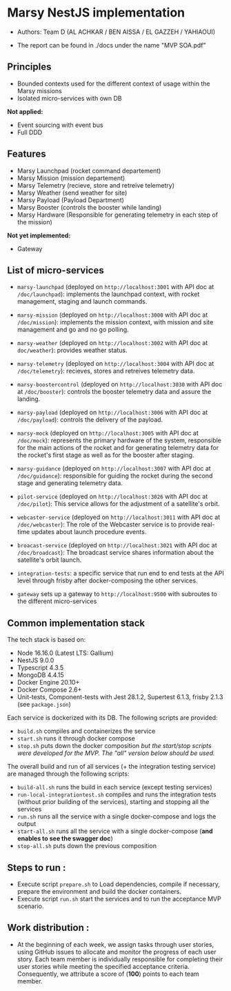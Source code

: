 # Marsy NestJS implementation

* Authors: Team D (AL ACHKAR / BEN AISSA / EL GAZZEH / YAHIAOUI)

* The report can be found in ./docs under the name "MVP SOA.pdf"

## Principles

* Bounded contexts used for the different context of usage within the Marsy missions
* Isolated micro-services with own DB

**Not applied:**

* Event sourcing with event bus
* Full DDD

## Features

* Marsy Launchpad (rocket command departement)
* Marsy Mission (mission departement)
* Marsy Telemetry (recieve, store and retreive telemetry)
* Marsy Weather (send weather for site)
* Marsy Payload (Payload Department)
* Marsy Booster (controls the booster while landing)
* Marsy Hardware (Responsible for generating telemetry in each step of the mission)

**Not yet implemented:**

* Gateway

## List of micro-services

* `marsy-launchpad` (deployed on `http://localhost:3001` with API doc at `/doc/launchpad`): implements the launchpad context, with rocket management, staging and launch commands.
* `marsy-mission` (deployed on `http://localhost:3000` with API doc at `/doc/mission`): implements the mission context, with mission and site management and go and no go polling.
* `marsy-weather` (deployed on `http://localhost:3002` with API doc at `doc/weather`): provides weather status.
* `marsy-telemetry` (deployed on `http://localhost:3004` with API doc at `/doc/telemetry`): recieves, stores and retreives telemetry data.
* `marsy-boostercontrol` (deployed on `http://localhost:3030` with API doc at `/doc/booster`): controls the booster telemetry data and assure the landing.
* `marsy-payload` (deployed on `http://localhost:3006` with API doc at `/doc/payload`): controls the delivery of the payload.
* `marsy-mock` (deployed on `http://localhost:3005` with API doc at `/doc/mock`): represents the primary hardware of the system, responsible for the main actions of the rocket and for generating telemetry data for the rocket's first stage as well as for the booster after staging.
* `marsy-guidance` (deployed on `http://localhost:3007` with API doc at `/doc/guidance`): responsible for guiding the rocket during the second stage and generating telemetry data.
* `pilot-service` (deployed on `http://localhost:3026` with API doc at `/doc/pilot`): This service allows for the adjustment of a satellite's orbit.
* `webcaster-service` (deployed on `http://localhost:3011` with API doc at `/doc/webcaster`): The role of the Webcaster service is to provide real-time updates about launch procedure events.
* `broacast-service` (deployed on `http://localhost:3021` with API doc at `/doc/broadcast`): The broadcast service shares information about the satellite's orbit launch.

* `integration-tests`: a specific service that run end to end tests at the API level through frisby after docker-composing the other services.
* `gateway` sets up a gateway to `http://localhost:9500` with subroutes to the different micro-services

##  Common implementation stack

The tech stack is based on:
* Node 16.16.0 (Latest LTS: Gallium)
* NestJS 9.0.0
* Typescript 4.3.5
* MongoDB 4.4.15
* Docker Engine 20.10+
* Docker Compose 2.6+
* Unit-tests, Component-tests with Jest 28.1.2, Supertest 6.1.3, frisby 2.1.3 (see `package.json`)

Each service is dockerized with its DB. The following scripts are provided:
* `build.sh` compiles and containerizes the service
* `start.sh` runs it through docker compose
* `stop.sh` puts down the docker composition
  *but the start/stop scripts were developed for the MVP. The "all" version below should be used.*

The overall build and run of all services (+ the integration testing service) are managed through the following scripts:
* `build-all.sh` runs the build in each service (except testing services)
* `run-local-integrationtest.sh` compiles and runs the integration tests (without prior building of the services), starting and stopping all the services
* `run.sh` runs all the service with a single docker-compose and logs the output
* `start-all.sh` runs all the service with a single docker-compose (**and enables to see the swagger doc**)
* `stop-all.sh` puts down the previous composition

## Steps to run :
* Execute script `prepare.sh` to Load dependencies, compile if necessary, prepare the environment and build the docker containers.
* Execute script `run.sh` start the services and to run the acceptance MVP scenario.

 ## Work distribution :
* At the beginning of each week, we assign tasks through user stories, using GitHub issues to allocate and monitor the progress of each user story. Each team member is individually responsible for completing their user stories while meeting the specified acceptance criteria. Consequently, we attribute a score of (**100**) points to each team member.
